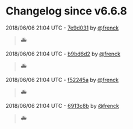 # Changelog since v6.6.8

2018/06/06 21:04 UTC - [7e9d031](https://github.com/frenck/addon-example/commit/7e9d0314dc79c88fbef396cf9dba09545a176139) by [@frenck](https://github.com/frenck)
> :ambulance: 

2018/06/06 21:04 UTC - [b9bd6d2](https://github.com/frenck/addon-example/commit/b9bd6d2121c25997ffcc114470d8311f35d3174d) by [@frenck](https://github.com/frenck)
> :ambulance: 

2018/06/06 21:04 UTC - [f52245a](https://github.com/frenck/addon-example/commit/f52245aa25c29fbe4957509298522ce63a48f1ea) by [@frenck](https://github.com/frenck)
> :ambulance: 

2018/06/06 21:04 UTC - [6913c8b](https://github.com/frenck/addon-example/commit/6913c8b04963e1500765ed86717e37712a952993) by [@frenck](https://github.com/frenck)
> :ambulance: 

